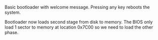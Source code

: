 Basic bootloader with welcome message.
Pressing any key reboots the system.

Bootloader now loads second stage from disk to memory.
The BIOS only load 1 sector to memory at location 0x7C00 so we need to load the other phase.
